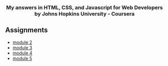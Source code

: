 <center>
<h3> My answers in HTML, CSS, and Javascript for Web Developers by Johns Hopkins University - Coursera</h3>
</center>

<h2> <b>Assignments </b> </h2>
<ul>
<li><a href="https://glyram.github.io/Coursera-HTML-CSS-and-Javascript-for-Web-Developers/module-2"> module 2</a></li>
<li><a href="https://glyram.github.io/Coursera-HTML-CSS-and-Javascript-for-Web-Developers/module-3"> module 3</a></li>
<li><a href="https://glyram.github.io/Coursera-HTML-CSS-and-Javascript-for-Web-Developers/module-4"> module 4</a></li>
<li><a href="https://glyram.github.io/Coursera-HTML-CSS-and-Javascript-for-Web-Developers/module-5"> module 5</a></li>
</ul>


